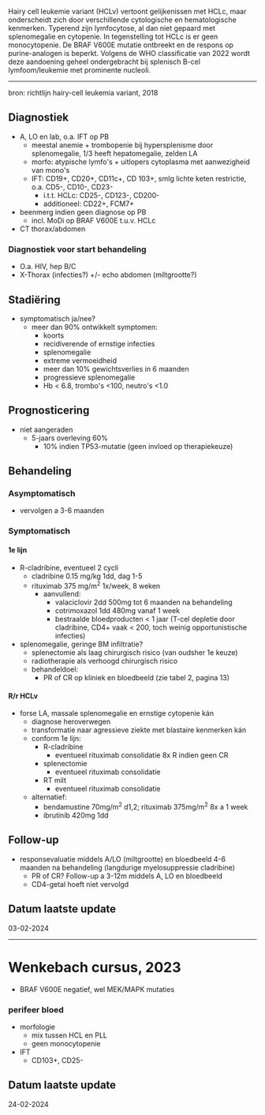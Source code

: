Hairy cell leukemie variant (HCLv) vertoont gelijkenissen met HCLc, maar onderscheidt zich door verschillende cytologische en hematologische kenmerken. Typerend zijn lymfocytose, al dan niet gepaard met splenomegalie en cytopenie. In tegenstelling tot HCLc is er geen monocytopenie. De BRAF V600E mutatie ontbreekt en de respons op purine-analogen is beperkt. Volgens de WHO classificatie van 2022 wordt deze aandoening geheel ondergebracht bij splenisch B-cel lymfoom/leukemie met prominente nucleoli.
___
bron: richtlijn hairy-cell leukemia variant, 2018
## Diagnostiek
- A, LO en lab, o.a. IFT op PB
	- meestal anemie + trombopenie bij hypersplenisme door splenomegalie, 1/3 heeft hepatomegalie, zelden LA
	- morfo: atypische lymfo's + uitlopers cytoplasma met aanwezigheid van mono's
	- IFT: CD19+, CD20+, CD11c+, CD 103+, smIg lichte keten restrictie, o.a. CD5-, CD10-, CD23-
		- i.t.t. HCLc: CD25-, CD123-, CD200-
		- additioneel: CD22+, FCM7+
- beenmerg indien geen diagnose op PB
	- incl. MoDi op BRAF V600E t.u.v. HCLc
- CT thorax/abdomen
### Diagnostiek voor start behandeling
- O.a. HIV, hep B/C
- X-Thorax (infecties?) +/- echo abdomen (miltgrootte?)
## Stadiëring
- symptomatisch ja/nee?
    - meer dan 90% ontwikkelt symptomen:
        - koorts
        - recidiverende of ernstige infecties
        - splenomegalie
        - extreme vermoeidheid
        - meer dan 10% gewichtsverlies in 6 maanden
        - progressieve splenomegalie
        - Hb < 6.8, trombo's <100, neutro's <1.0
## Prognosticering
- niet aangeraden
	- 5-jaars overleving 60%
		- 10% indien TP53-mutatie (geen invloed op therapiekeuze)
## Behandeling
### Asymptomatisch
- vervolgen a 3-6 maanden
### Symptomatisch
#### 1e lijn
- R-cladribine, eventueel 2 cycli
    - cladribine 0.15 mg/kg 1dd, dag 1-5
    - rituximab 375 mg/m<sup>2</sup> 1x/week, 8 weken
	    - aanvullend:
	        - valaciclovir 2dd 500mg tot 6 maanden na behandeling
	        - cotrimoxazol 1dd 480mg vanaf 1 week
	        - bestraalde bloedproducten < 1 jaar (T-cel depletie door cladribine, CD4+ vaak < 200, toch weinig opportunistische infecties)
- splenomegalie, geringe BM infiltratie?
    - splenectomie als laag chirurgisch risico (van oudsher 1e keuze)
    - radiotherapie als verhoogd chirurgisch risico
    - behandeldoel:
        - PR of CR op kliniek en bloedbeeld (zie tabel 2, pagina 13)
#### R/r HCLv
- forse LA, massale splenomegalie en ernstige cytopenie kán
    - diagnose heroverwegen
    - transformatie naar agressieve ziekte met blastaire kenmerken kán
    - conform 1e lijn:
        - R-cladribine
	        - eventueel rituximab consolidatie 8x R indien geen CR
        - splenectomie
	        - eventueel rituximab consolidatie
        - RT milt
	        - eventueel rituximab consolidatie
    - alternatief:
        - bendamustine 70mg/m<sup>2</sup> d1,2; rituximab 375mg/m<sup>2</sup> 8x a 1 week
        - ibrutinib 420mg 1dd
## Follow-up
- responsevaluatie middels A/LO (miltgrootte) en bloedbeeld 4-6 maanden na behandeling (langdurige myelosuppressie cladribine)
	- PR of CR? Follow-up a 3-12m middels A, LO en bloedbeeld
	- CD4-getal hoeft niet vervolgd
## Datum laatste update
03-02-2024
___
# Wenkebach cursus, 2023
- BRAF V600E negatief, wel MEK/MAPK mutaties
### perifeer bloed
- morfologie
	- mix tussen HCL en PLL
	- geen monocytopenie
- IFT
	- CD103+, CD25-
## Datum laatste update
24-02-2024